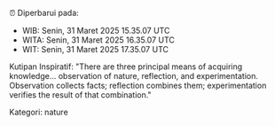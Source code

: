 ⏰ Diperbarui pada:
- WIB: Senin, 31 Maret 2025 15.35.07 UTC
- WITA: Senin, 31 Maret 2025 16.35.07 UTC
- WIT: Senin, 31 Maret 2025 17.35.07 UTC

Kutipan Inspiratif:
"There are three principal means of acquiring knowledge... observation of nature, reflection, and experimentation. Observation collects facts; reflection combines them; experimentation verifies the result of that combination."


Kategori: nature

